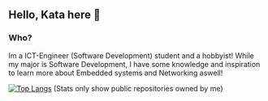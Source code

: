## Hello, Kata here 👋

<!--
**Katacc/Katacc** is a ✨ _special_ ✨ repository because its `README.md` (this file) appears on your GitHub profile.

Here are some ideas to get you started:

- 🔭 I’m currently working on ...
- 🌱 I’m currently learning ...
- 👯 I’m looking to collaborate on ...
- 🤔 I’m looking for help with ...
- 💬 Ask me about ...
- 📫 How to reach me: ...
- 😄 Pronouns: ...
- ⚡ Fun fact: ...
-->
### Who?
Im a ICT-Engineer (Software Development) student and a hobbyist!
While my major is Software Development, I have some knowledge and inspiration to learn more about Embedded systems and Networking aswell!

[![Top Langs](https://github-readme-stats.vercel.app/api/top-langs/?username=Katacc)](https://github.com/anuraghazra/github-readme-stats)
(Stats only show public repositories owned by me)
